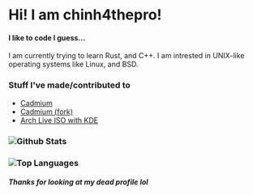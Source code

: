 # Hi! I am chinh4thepro!
#### I like to code I guess...
I am currently trying to learn Rust, and C++. I am intrested in UNIX-like operating systems like Linux, and BSD.

### Stuff I've made/contributed to
 - [Cadmium](https://github.com/maccraft123/cadmium)
 - [Cadmium (fork)](https:github.com/chinh4thepro/cadmium)
 - [Arch Live ISO with KDE](https://github.com/chinh4thepro/arch-install-iso-with-de)

### ![Github Stats](https://github-readme-stats.vercel.app/api?username=chinh4thepro&show_icons=true&theme=dark)
### ![Top Languages](https://github-readme-stats.vercel.app/api/top-langs/?username=chinh4thepro&hide=css&theme=dark)

##### Thanks for looking at my dead profile lol
